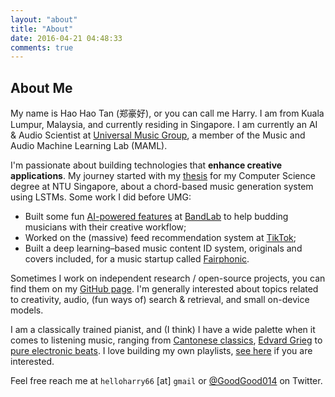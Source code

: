 ```yaml
---
layout: "about"
title: "About"
date: 2016-04-21 04:48:33
comments: true
---
```

## About Me

My name is Hao Hao Tan (郑豪好), or you can call me Harry. I am from Kuala Lumpur, Malaysia, and currently residing in Singapore. I am currently an AI & Audio Scientist at [Universal Music Group](https://www.universalmusic.com/), a member of the Music and Audio Machine Learning Lab (MAML).

I'm passionate about building technologies that **enhance creative applications**. My journey started with my [thesis](https://www.computationalcreativity.net/iccc2019/assets/creative-submissions/iccc19-tan-chordal.pdf) for my Computer Science degree at NTU Singapore, about a chord-based music generation system using LSTMs. Some work I did before UMG: 

- Built some fun [AI-powered features](https://www.bandlab.com/ai) at [BandLab](https://www.bandlab.com) to help budding musicians with their creative workflow;
- Worked on the (massive) feed recommendation system at [TikTok](https://www.tiktok.com);
- Built a deep learning–based music content ID system, originals and covers included, for a music startup called [Fairphonic](https://www.fairphonic.com).

Sometimes I work on independent research / open-source projects, you can find them on my [GitHub page](https://github.com/gudgud96). I'm generally interested about topics related to creativity, audio, (fun ways of) search & retrieval, and small on-device models.

I am a classically trained pianist, and (I think) I have a wide palette when it comes to listening music, ranging from [Cantonese classics](https://open.spotify.com/album/0ExJszOInX2i1J2UQ4hNCF?si=9wStJzo9QamSbTpWvD9CqQ), [Edvard Grieg](https://open.spotify.com/playlist/0XkyuCwxp8EtnDZ5VNieS1?si=e1bc1592aa1549a3) to [pure electronic beats](https://open.spotify.com/artist/5NlawbBDGkH8W9SblamHZO?si=7zFP3AFjSWq8Bbpf1PhvQQ). I love building my own playlists, [see here](https://linktr.ee/gudgud96) if you are interested.

Feel free reach me at `helloharry66` [at] `gmail` or [@GoodGood014](https://twitter.com/GoodGood014) on Twitter.